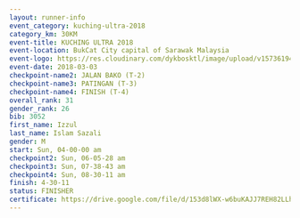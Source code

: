 ```yaml
--- 
layout: runner-info 
event_category: kuching-ultra-2018 
category_km: 30KM 
event-title: KUCHING ULTRA 2018 
event-location: BukCat City capital of Sarawak Malaysia 
event-logo: https://res.cloudinary.com/dykbosktl/image/upload/v1573619473/Logo/kuching-ultra-2018-logo_tlpvm5.png 
event-date: 2018-03-03 
checkpoint-name2: JALAN BAKO (T-2) 
checkpoint-name3: PATINGAN (T-3) 
checkpoint-name4: FINISH (T-4) 
overall_rank: 31
gender_rank: 26
bib: 3052
first_name: Izzul
last_name: Islam Sazali
gender: M
start: Sun, 04-00-00 am
checkpoint2: Sun, 06-05-28 am
checkpoint3: Sun, 07-38-43 am
checkpoint4: Sun, 08-30-11 am
finish: 4-30-11
status: FINISHER
certificate: https://drive.google.com/file/d/153d8lWX-w6buKAJJ7REH82LLhFM-61u/view?usp=sharing","CERTIFICATE")
--- 
```

